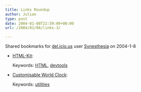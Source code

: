 ```yaml
---
title: Links Roundup
author: Julian
type: post
date: 2004-01-08T22:59:00+00:00
url: /2004/01/08/links-3/

---
```

Shared bookmarks for [del.icio.us][1] user  [Synesthesia][2] on 2004-1-8

  * [HTML-Kit][3]:
   
    Keywords: [HTML][4], [devtools][5]

<!--more-->

  * [Customisable World Clock][6]:
   
    Keywords: [utilities][7]

 [1]: https://del.icio.us/
 [2]: https://del.icio.us/synesthesia
 [3]: https://www.chami.com/html-kit/ "https://www.chami.com/html-kit/"
 [4]: https://del.icio.us/synesthesia/HTML
 [5]: https://del.icio.us/synesthesia/devtools
 [6]: https://www.timeanddate.com/ "https://www.timeanddate.com/"
 [7]: https://del.icio.us/synesthesia/utilities